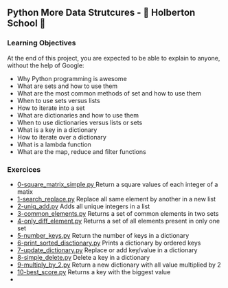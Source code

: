 ## Python More Data Strutcures - :dart: Holberton School :dart:  

### Learning Objectives
At the end of this project, you are expected to be able to explain to anyone, without the help of Google:
- Why Python programming is awesome
- What are sets and how to use them
- What are the most common methods of set and how to use them
- When to use sets versus lists
- How to iterate into a set
- What are dictionaries and how to use them
- When to use dictionaries versus lists or sets
- What is a key in a dictionary
- How to iterate over a dictionary
- What is a lambda function
- What are the map, reduce and filter functions


### Exercices
- [0-square_matrix_simple.py ](https://github.com/vlldnt/holbertonschool-higher_level_programming/blob/main/python-more_data_structures/0-square_matrix_simple.py) Return a square values of each integer of a matix
- [1-search_replace.py](https://github.com/vlldnt/holbertonschool-higher_level_programming/blob/main/python-more_data_structures/1-search_replace.py) Replace all same element by another in a new list
- [2-uniq_add.py](https://github.com/vlldnt/holbertonschool-higher_level_programming/blob/main/python-more_data_structures/2-uniq_add.py) Adds all unique integers in a list
- [3-common_elements.py](https://github.com/vlldnt/holbertonschool-higher_level_programming/blob/main/python-more_data_structures/3-common_elements.py) Returns a set of common elements in two sets
- [4-only_diff_element.py](https://github.com/vlldnt/holbertonschool-higher_level_programming/blob/main/python-more_data_structures/4-only_diff_elements.py) Returns a set of all elements present in only one set
- [5-number_keys.py](https://github.com/vlldnt/holbertonschool-higher_level_programming/blob/main/python-more_data_structures/5-number_keys.py) Return the number of keys in a dictionary
- [6-print_sorted_disctionary.py](https://github.com/vlldnt/holbertonschool-higher_level_programming/blob/main/python-more_data_structures/6-print_sorted_dictionary.py) Prints a dictionary by ordered keys
- [7-update_dictionary.py](https://github.com/vlldnt/holbertonschool-higher_level_programming/blob/main/python-more_data_structures/7-update_dictionary.py) Replace or add key/value in a dictionary
- [8-simple_delete.py](https://github.com/vlldnt/holbertonschool-higher_level_programming/blob/main/python-more_data_structures/8-simple_delete.py) Delete a key in a dictionary
- [9-multiply_by_2.py](https://github.com/vlldnt/holbertonschool-higher_level_programming/blob/main/python-more_data_structures/9-multiply_by_2.py) Return a new dictionary with all value multiplied by 2
- [10-best_score.py](https://github.com/vlldnt/holbertonschool-higher_level_programming/blob/main/python-more_data_structures/10-best_score.py) Returns a key with the biggest value
-